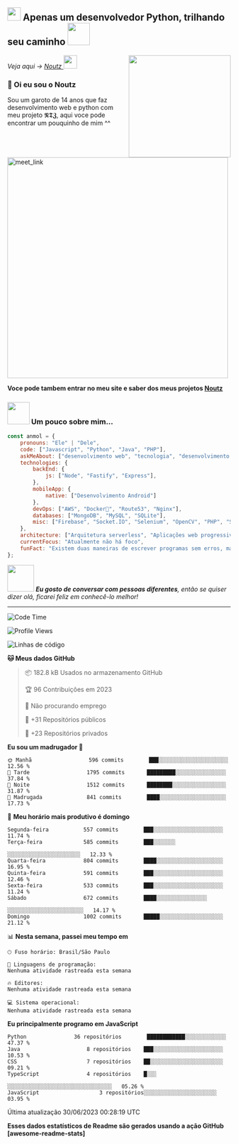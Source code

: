 <h2><img src="https://emojis.slackmojis.com/emojis/images/1531849430/4246/blob-sunglasses.gif?1531849430" width="30"/> Apenas um desenvolvedor Python, trilhando seu caminho <img src="https://media.giphy.com/media/12oufCB0MyZ1Go/giphy.gif" width="50"></h2>
<img align='right' src="https://media.giphy.com/media/M9gbBd9nbDrOTu1Mqx/giphy.gif" width="230">
<p><em>Veja aqui -> <a href="https://www.youtube.com/@NoutzChill/">Noutz
</a><img src="https://media.giphy.com/media/WUlplcMpOCEmTGBtBW/giphy.gif" width="30"> 
</em></p>

### 🌌 Oi eu sou o Noutz

Sou um garoto de 14 anos que faz desenvolvimento web e python com meu projeto 𝕹𝕿𝖅, aqui voce pode encontrar um pouquinho de mim ^^

<a href="https://calendly.com/anmol098/30min" target="_blank"><img width="498" alt="meet_link" src="https://user-images.githubusercontent.com/15426564/144297439-f530f383-e73e-41e0-9914-a9b7d3f432e5.png"></a>

**Voce pode tambem entrar no meu site e saber dos meus projetos [Noutz](https://noutz.vercel.app/)**

### <img src="https://media.giphy.com/media/VgCDAzcKvsR6OM0uWg/giphy.gif" width="50"> Um pouco sobre mim...

```javascript
const anmol = {
    pronouns: "Ele" | "Dele",
    code: ["Javascript", "Python", "Java", "PHP"],
    askMeAbout: ["desenvolvimento web", "tecnologia", "desenvolvimento de aplicativos", "fotografia"],
    technologies: {
        backEnd: {
            js: ["Node", "Fastify", "Express"],
        },
        mobileApp: {
            native: ["Desenvolvimento Android"]
        },
        devOps: ["AWS", "Docker🐳", "Route53", "Nginx"],
        databases: ["MongoDB", "MySQL", "SQLite"],
        misc: ["Firebase", "Socket.IO", "Selenium", "OpenCV", "PHP", "SuiteApp"]
    },
    architecture: ["Arquitetura serverless", "Aplicações web progressivas", "Aplicações de página única"],
    currentFocus: "Atualmente não há foco",
    funFact: "Existem duas maneiras de escrever programas sem erros, mas apenas a terceira maneira funciona"
};
```

<img src="https://media.giphy.com/media/LnQjpWaON8nhr21vNW/giphy.gif" width="60"> <em><b>Eu gosto de conversar com pessoas diferentes</b>, então se quiser dizer olá, ficarei feliz em conhecê-lo melhor!</em>

---
<!--START_SECTION:waka-->
![Code Time](http://img.shields.io/badge/Code%20Time-2%2C178%20hrs%2041%20mins-blue)

![Profile Views](http://img.shields.io/badge/Profile%20Views-1473-blue)

![Linhas de código](https://img.shields.io/badge/From%20Hello%20World%20I%27ve%20Written-4.8%20million%20lines%20of%20code-blue)

**🐱 Meus dados GitHub** 

> 📦 182.8 kB Usados no armazenamento GitHub 
 > 
> 🏆 96 Contribuições em 2023
 > 
> 🚫 Não procurando emprego
 > 
> 📜 +31 Repositórios públicos 
 > 
> 🔑 +23 Repositórios privados 
 > 
**Eu sou um madrugador 🐤** 

```text
🌞 Manhã                  596 commits        ███░░░░░░░░░░░░░░░░░░░░░░   12.56 % 
🌆 Tarde                  1795 commits       █████████░░░░░░░░░░░░░░░░   37.84 % 
🌃 Noite                  1512 commits       ████████░░░░░░░░░░░░░░░░░   31.87 % 
🌙 Madrugada              841 commits        ████░░░░░░░░░░░░░░░░░░░░░   17.73 % 
```
📅 **Meu horário mais produtivo é domingo** 

```text
Segunda-feira           557 commits        ███░░░░░░░░░░░░░░░░░░░░░░   11.74 % 
Terça-feira             585 commits        ███░░░░░░░

░░░░░░░░░░░░░░░░░░░░░░░   12.33 % 
Quarta-feira            804 commits        ████░░░░░░░░░░░░░░░░░░░░░   16.95 % 
Quinta-feira            591 commits        ███░░░░░░░░░░░░░░░░░░░░░░   12.46 % 
Sexta-feira             533 commits        ███░░░░░░░░░░░░░░░░░░░░░░   11.24 % 
Sábado                  672 commits        ████░░░░░░░░░░░░░░░░

░░░░░░░░░░░░░░░░░░░░░░░░   14.17 % 
Domingo                 1002 commits       █████░░░░░░░░░░░░░░░░░░░░   21.12 % 
```


📊 **Nesta semana, passei meu tempo em** 

```text
🕑︎ Fuso horário: Brasil/São Paulo

💬 Linguagens de programação: 
Nenhuma atividade rastreada esta semana

🔥 Editores: 
Nenhuma atividade rastreada esta semana

💻 Sistema operacional: 
Nenhuma atividade rastreada esta semana
```

**Eu principalmente programo em JavaScript** 

```text
Python               36 repositórios        ████████████░░░░░░░░░░░░░   47.37 % 
Java                     8 repositórios    ███░░░░░░░░░░░░░░░░░░░░░░   10.53 % 
CSS                      7 repositórios    ██░░░░░░░░░░░░░░░░░░░░░░░   09.21 % 
TypeScript               4 repositórios    █░░░

░░░░░░░░░░░░░░░░░░░░░░░░░░░░░░░░░   05.26 % 
JavaScript                   3 repositórios░░░░░░░░░░░░░░░░░░░░░░░   03.95 % 
```




 Última atualização 30/06/2023 00:28:19 UTC
<!--END_SECTION:waka-->

**Esses dados estatísticos de Readme são gerados usando a ação GitHub [awesome-readme-stats]**

